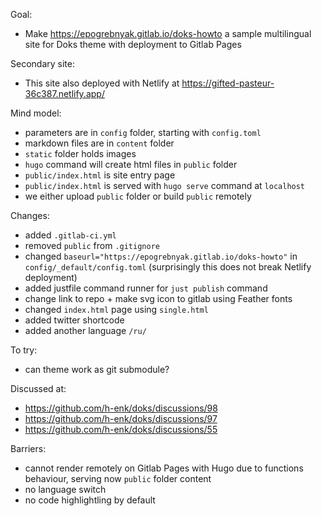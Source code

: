 Goal: 

- Make <https://epogrebnyak.gitlab.io/doks-howto> a sample multilingual site for Doks theme
  with deployment to Gitlab Pages

Secondary site:

- This site also deployed with Netlify at https://gifted-pasteur-36c387.netlify.app/

Mind model:

- parameters are in `config` folder, starting with `config.toml` 
- markdown files are in `content` folder
- `static` folder holds images 
- `hugo` command will create html files in `public` folder
- `public/index.html` is site entry page 
- `public/index.html` is served with `hugo serve` command at `localhost`
- we either upload `public` folder or build `public` remotely


Changes:

- added `.gitlab-ci.yml`
- removed `public` from `.gitignore`
- changed `baseurl="https://epogrebnyak.gitlab.io/doks-howto"` in `config/_default/config.toml`
  (surprisingly this does not break Netlify deployment)
- added justfile command runner for `just publish` command
- change link to repo + make svg icon to gitlab using Feather fonts
- changed `index.html` page using `single.html`
- added twitter shortcode
- added another language `/ru/`

To try:

- can theme work as git submodule?


Discussed at:

- https://github.com/h-enk/doks/discussions/98
- https://github.com/h-enk/doks/discussions/97
- https://github.com/h-enk/doks/discussions/55


Barriers:

- cannot render remotely on Gitlab Pages with Hugo due to functions behaviour, serving now `public` folder content
- no language switch
- no code highlightling by default
